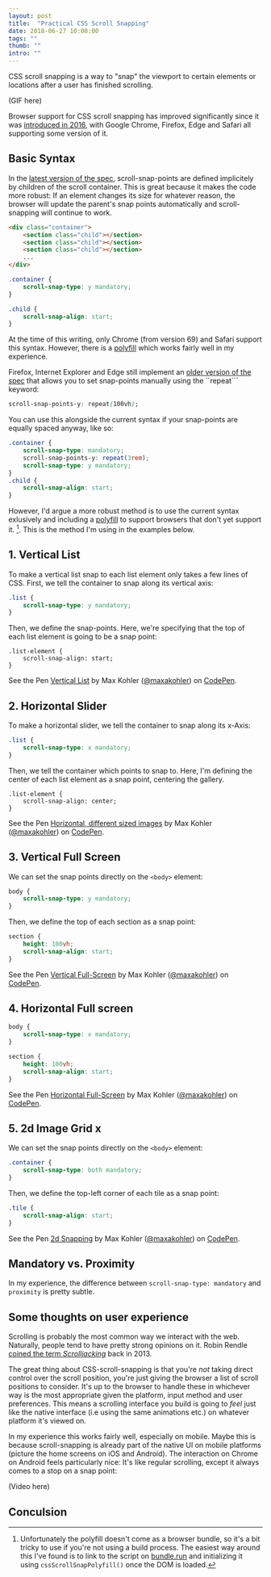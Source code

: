 ```yaml
---
layout: post
title:  "Practical CSS Scroll Snapping"
date: 2018-06-27 10:00:00
tags: ""
thumb: ""
intro: ""
---
```


CSS scroll snapping is a way to "snap" the viewport to certain elements or locations after a user has finished scrolling.

(GIF here)

 Browser support for CSS scroll snapping has improved significantly since it was [introduced in 2016](https://css-tricks.com/introducing-css-scroll-snap-points/), with Google Chrome, Firefox, Edge and Safari all supporting some version of it.

## Basic Syntax

In the [latest version of the spec](https://www.w3.org/TR/css-scroll-snap-1), scroll-snap-points are defined implicitely by children of the scroll container. This is great because it makes the code more robust: If an element changes its size for whatever reason, the browser will update the parent's snap points automatically and scroll-snapping will continue to work.

```html
<div class="container">
    <section class="child"></section>
    <section class="child"></section>
    <section class="child"></section>
    ...
</div>
```

```css
.container {
    scroll-snap-type: y mandatory;
}

.child {
    scroll-snap-align: start;
}
```

At the time of this writing, only Chrome (from version 69) and Safari support this syntax. However, there is a [polyfill](https://www.npmjs.com/package/css-scroll-snap-polyfill) which works fairly well in my experience.

Firefox, Internet Explorer and Edge still implement an [older version of the spec](https://www.w3.org/TR/2015/WD-css-snappoints-1-20150326/#scroll-snap-points) that allows you to set snap-points manually using the ``repeat``` keyword:

```css
scroll-snap-points-y: repeat(100vh);
```

You can use this alongside the current syntax if your snap-points are equally spaced anyway, like so:

```css
.container {
    scroll-snap-type: mandatory;
    scroll-snap-points-y: repeat(3rem);
    scroll-snap-type: y mandatory;
}
.child {
    scroll-snap-align: start;
}
```

However, I'd argue a more robust method is to use the current syntax exlusively and including a [polyfill](https://github.com/PureCarsLabs/css-scroll-snap-polyfill) to support browsers that don't yet support it. [^1]. This is the method I'm using in the examples below.

## 1. Vertical List

To make a vertical list snap to each list element only takes a few lines of CSS. First, we tell the container to snap along its vertical axis:

```css
.list {
    scroll-snap-type: y mandatory;
}
```

Then, we define the snap-points. Here, we're specifying that the top of each list element is going to be a snap point:

```
.list-element {
    scroll-snap-align: start;
}
```

<p data-height="600" data-theme-id="33564" data-slug-hash="JBjROd" data-default-tab="result" data-user="maxakohler" data-embed-version="2" data-pen-title="Vertical List" class="codepen">See the Pen <a href="https://codepen.io/maxakohler/pen/JBjROd/">Vertical List</a> by Max Kohler (<a href="https://codepen.io/maxakohler">@maxakohler</a>) on <a href="https://codepen.io">CodePen</a>.</p>

## 2. Horizontal Slider

To make a horizontal slider, we tell the container to snap along its x-Axis:

```css
.list {
    scroll-snap-type: x mandatory;
}
```

Then, we tell the container which points to snap to. Here, I'm defining the center of each list element as a snap point, centering the gallery.

```
.list-element {
    scroll-snap-align: center;
}
```

<p data-height="375" data-theme-id="33564" data-slug-hash="Yjzpzr" data-default-tab="result" data-user="maxakohler" data-embed-version="2" data-pen-title="Horizontal, different sized images" class="codepen">See the Pen <a href="https://codepen.io/maxakohler/pen/Yjzpzr/">Horizontal, different sized images</a> by Max Kohler (<a href="https://codepen.io/maxakohler">@maxakohler</a>) on <a href="https://codepen.io">CodePen</a>.</p>

## 3. Vertical Full Screen

We can set the snap points directly on the ```<body>``` element:

```css
body {
    scroll-snap-type: y mandatory;
}
```

Then, we define the top of each section as a snap point:

```css
section {
    height: 100vh;
    scroll-snap-align: start;
}
```

<p data-height="300" data-theme-id="33564" data-slug-hash="KBKNxd" data-default-tab="result" data-user="maxakohler" data-embed-version="2" data-pen-title="Vertical Full-Screen" class="codepen">See the Pen <a href="https://codepen.io/maxakohler/pen/KBKNxd/">Vertical Full-Screen</a> by Max Kohler (<a href="https://codepen.io/maxakohler">@maxakohler</a>) on <a href="https://codepen.io">CodePen</a>.</p>

## 4. Horizontal Full screen

```css
body {
    scroll-snap-type: x mandatory;
}
```

```css
section {
    height: 100vh;
    scroll-snap-align: start;
}
```

<p data-height="574" data-theme-id="33564" data-slug-hash="pZoNGy" data-default-tab="result" data-user="maxakohler" data-embed-version="2" data-pen-title="Horizontal Full-Screen" class="codepen">See the Pen <a href="https://codepen.io/maxakohler/pen/pZoNGy/">Horizontal Full-Screen</a> by Max Kohler (<a href="https://codepen.io/maxakohler">@maxakohler</a>) on <a href="https://codepen.io">CodePen</a>.</p>

## 5. 2d Image Grid x

We can set the snap points directly on the ```<body>``` element:

```css
.container {
    scroll-snap-type: both mandatory;
}
```

Then, we define the top-left corner of each tile as a snap point:

```css
.tile {
    scroll-snap-align: start;
}
```

<p data-height="698" data-theme-id="33564" data-slug-hash="MBWJKm" data-default-tab="result" data-user="maxakohler" data-embed-version="2" data-pen-title="2d Snapping" class="codepen">See the Pen <a href="https://codepen.io/maxakohler/pen/MBWJKm/">2d Snapping</a> by Max Kohler (<a href="https://codepen.io/maxakohler">@maxakohler</a>) on <a href="https://codepen.io">CodePen</a>.</p>
<script async src="https://static.codepen.io/assets/embed/ei.js"></script>

## Mandatory vs. Proximity
In my experience, the difference between ```scroll-snap-type: mandatory``` and ```proximity``` is pretty subtle. 

## Some thoughts on user experience

Scrolling is probably the most common way we interact with the web. Naturally, people tend to have pretty strong opinions on it. Robin Rendle [coined the term _Scrolljacking_](https://robinrendle.com/notes/scrolljacking/) back in 2013.

The great thing about CSS-scroll-snapping is that you're _not_ taking direct control over the scroll position, you're just giving the browser a list of scroll positions to consider. It's up to the browser to handle these in whichever way is the most appropriate given the platform, input method and user preferences. This means a scrolling interface you build is going to _feel_ just like the native interface (i.e using the same animations etc.) on whatever platform it's viewed on. 

In my experience this works fairly well, especially on mobile. Maybe this is because scroll-snapping is already part of the native UI on mobile platforms (picture the home screens on iOS and Android). The interaction on Chrome on Android feels particularly nice: It's like regular scrolling, except it always comes to a stop on a snap point:

(Video here)

## Conculsion

[^1]: Unfortunately the polyfill doesn't come as a browser bundle, so it's a bit tricky to use if you're not using a build process. The easiest way around this I've found is to link to the script on [bundle.run](https://bundle.run/css-scroll-snap-polyfill@0.1.2) and initializing it using ```cssScrollSnapPolyfill()``` once the DOM is loaded. 